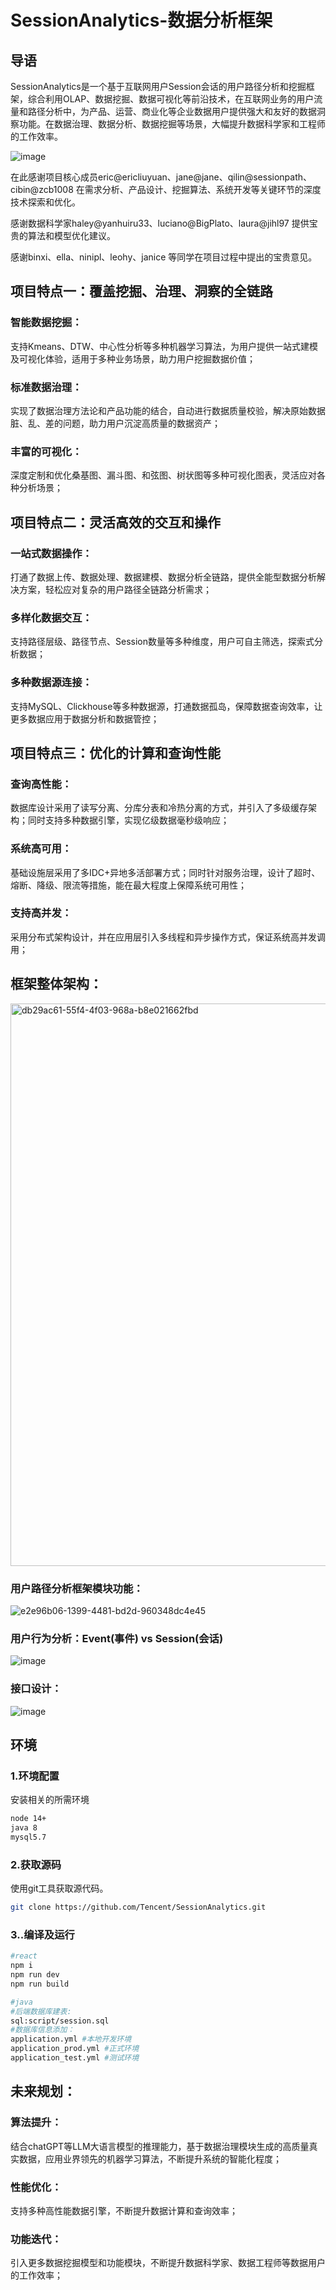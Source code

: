 # SessionAnalytics-数据分析框架

## 导语
SessionAnalytics是一个基于互联网用户Session会话的用户路径分析和挖掘框架，综合利用OLAP、数据挖掘、数据可视化等前沿技术，在互联网业务的用户流量和路径分析中，为产品、运营、商业化等企业数据用户提供强大和友好的数据洞察功能。在数据治理、数据分析、数据挖掘等场景，大幅提升数据科学家和工程师的工作效率。

![image](https://user-images.githubusercontent.com/34958046/234150610-4acb2e96-2738-4e0a-bada-32c95d40862f.png)

在此感谢项目核心成员eric@ericliuyuan、jane@jane、qilin@sessionpath、cibin@zcb1008 在需求分析、产品设计、挖掘算法、系统开发等关键环节的深度技术探索和优化。

感谢数据科学家haley@yanhuiru33、luciano@BigPlato、laura@jihl97 提供宝贵的算法和模型优化建议。

感谢binxi、ella、ninipl、leohy、janice 等同学在项目过程中提出的宝贵意见。

## 项目特点一：覆盖挖掘、治理、洞察的全链路

### 智能数据挖掘：
支持Kmeans、DTW、中心性分析等多种机器学习算法，为用户提供一站式建模及可视化体验，适用于多种业务场景，助力用户挖掘数据价值；

### 标准数据治理：
实现了数据治理方法论和产品功能的结合，自动进行数据质量校验，解决原始数据脏、乱、差的问题，助力用户沉淀高质量的数据资产；

### 丰富的可视化：
深度定制和优化桑基图、漏斗图、和弦图、树状图等多种可视化图表，灵活应对各种分析场景；



## 项目特点二：灵活高效的交互和操作

### 一站式数据操作：
打通了数据上传、数据处理、数据建模、数据分析全链路，提供全能型数据分析解决方案，轻松应对复杂的用户路径全链路分析需求；

### 多样化数据交互：
支持路径层级、路径节点、Session数量等多种维度，用户可自主筛选，探索式分析数据；


### 多种数据源连接：
支持MySQL、Clickhouse等多种数据源，打通数据孤岛，保障数据查询效率，让更多数据应用于数据分析和数据管控；



## 项目特点三：优化的计算和查询性能

### 查询高性能：
数据库设计采用了读写分离、分库分表和冷热分离的方式，并引入了多级缓存架构；同时支持多种数据引擎，实现亿级数据毫秒级响应；

### 系统高可用：
基础设施层采用了多IDC+异地多活部署方式；同时针对服务治理，设计了超时、熔断、降级、限流等措施，能在最大程度上保障系统可用性；

### 支持高并发：
采用分布式架构设计，并在应用层引入多线程和异步操作方式，保证系统高并发调用；


## 框架整体架构：

<img width="900" alt="db29ac61-55f4-4f03-968a-b8e021662fbd" src="https://user-images.githubusercontent.com/34958046/226226307-b2d88d5f-c0e1-41a4-91d6-59c7b2fee8e7.png">

### 用户路径分析框架模块功能：

![e2e96b06-1399-4481-bd2d-960348dc4e45](https://user-images.githubusercontent.com/34958046/233818678-8c4899e7-67b8-4460-b65c-f3e12bbaab9d.png)


### 用户行为分析：Event(事件) vs Session(会话)

![image](https://user-images.githubusercontent.com/34958046/233310766-888425d9-b772-4655-9d6b-9b0212b5e0f6.png)


### 接口设计：

![image](https://user-images.githubusercontent.com/34958046/226226390-57b3e81d-73a3-40a7-bd21-d5addb863dbc.png)



## 环境

### 1.环境配置
安装相关的所需环境
```bash
node 14+
java 8
mysql5.7 
```
### 2.获取源码
使用git工具获取源代码。

```bash
git clone https://github.com/Tencent/SessionAnalytics.git
```
### 3..编译及运行

```bash
#react
npm i 
npm run dev
npm run build

#java
#后端数据库建表:
sql:script/session.sql 
#数据库信息添加：
application.yml #本地开发环境   
application_prod.yml #正式环境   
application_test.yml #测试环境
```


## 未来规划：

### 算法提升：
结合chatGPT等LLM大语言模型的推理能力，基于数据治理模块生成的高质量真实数据，应用业界领先的机器学习算法，不断提升系统的智能化程度；

### 性能优化：
支持多种高性能数据引擎，不断提升数据计算和查询效率；

### 功能迭代：
引入更多数据挖掘模型和功能模块，不断提升数据科学家、数据工程师等数据用户的工作效率；

